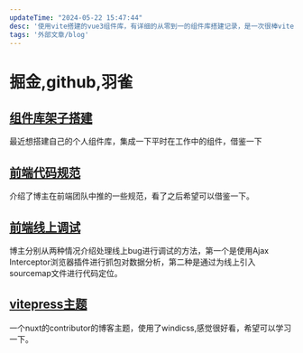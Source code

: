 ```yaml
---
updateTime: "2024-05-22 15:47:44"
desc: '使用vite搭建的vue3组件库，有详细的从零到一的组件库搭建记录，是一次很棒vite和vue3的工程化实践'
tags: '外部文章/blog'
---
```



# 掘金,github,羽雀

## [组件库架子搭建](https://github.com/KamenRider41/Kamen-Design-Vite-Vue3/blob/master/%E6%90%AD%E5%BB%BA%E8%AE%B0%E5%BD%95.md)

最近想搭建自己的个人组件库，集成一下平时在工作中的组件，借鉴一下

## [前端代码规范](https://juejin.cn/post/7085257325165936648#heading-9)

介绍了博主在前端团队中推的一些规范，看了之后希望可以借鉴一下。

## [前端线上调试](https://juejin.cn/post/7166031357418668040)

博主分别从两种情况介绍处理线上bug进行调试的方法，第一个是使用Ajax Interceptor浏览器插件进行抓包对数据分析，第二种是通过为线上引入sourcemap文件进行代码定位。

## [vitepress主题](https://github.com/harlan-zw/harlanzw.com-vitepress/tree/master)

一个nuxt的contributor的博客主题，使用了windicss,感觉很好看，希望可以学习一下。
